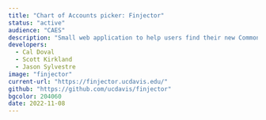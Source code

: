 ```yaml
---
title: "Chart of Accounts picker: Finjector"
status: "active"
audience: "CAES"
description: "Small web application to help users find their new Common chart of accounts."
developers:
  - Cal Doval
  - Scott Kirkland
  - Jason Sylvestre
image: "finjector"
current-url: "https://finjector.ucdavis.edu/"
github: "https://github.com/ucdavis/finjector"
bgcolor: 204060
date: 2022-11-08
---
```


